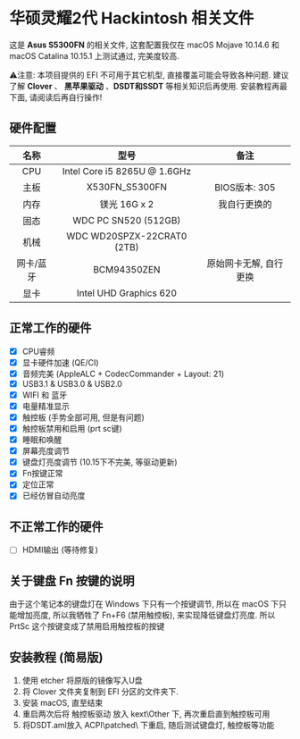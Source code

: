 # 华硕灵耀2代 Hackintosh 相关文件

这是 **Asus S5300FN** 的相关文件, 这套配置我仅在 macOS Mojave 10.14.6 和 macOS Catalina 10.15.1 上测试通过, 完美度较高.

⚠️️️注意: 本项目提供的 EFI 不可用于其它机型, 直接覆盖可能会导致各种问题. 建议了解 **Clover** 、 **黑苹果驱动** 、**DSDT和SSDT** 等相关知识后再使用. 安装教程再最下面, 请阅读后再自行操作! 

## 硬件配置

|名称|型号|备注
:-:|:-:|:-:
|CPU|Intel Core i5 8265U @ 1.6GHz
|主板|X530FN_S5300FN|BIOS版本: 305
|内存|镁光 16G x 2|我自行更换的
|固态|WDC PC SN520 (512GB)
|机械|WDC WD20SPZX-22CRAT0 (2TB)
|网卡/蓝牙|BCM94350ZEN|原始网卡无解, 自行更换
|显卡|Intel UHD Graphics 620

## 正常工作的硬件

- [x] CPU睿频
- [x] 显卡硬件加速 (QE/CI)
- [x] 音频完美 (AppleALC + CodecCommander + Layout: 21)
- [x] USB3.1 & USB3.0 & USB2.0
- [x] WIFI 和 蓝牙
- [x] 电量精准显示
- [x] 触控板 (手势全部可用, 但是有问题)
- [x] 触控板禁用和启用 (prt sc键)
- [x] 睡眠和唤醒
- [x] 屏幕亮度调节
- [x] 键盘灯亮度调节 (10.15下不完美, 等驱动更新)
- [x] Fn按键正常
- [x] 定位正常
- [x] 已经仿冒自动亮度

## 不正常工作的硬件

- [ ] HDMI输出 (等待修复)

## 关于键盘 Fn 按键的说明

由于这个笔记本的键盘灯在 Windows 下只有一个按键调节, 所以在 macOS 下只能增加亮度, 所以我牺牲了 Fn+F6 (禁用触控板), 来实现降低键盘灯亮度. 所以 PrtSc 这个按键变成了禁用启用触控板的按键

## 安装教程 (简易版)

1. 使用 etcher 将原版的镜像写入U盘
2. 将 Clover 文件夹复制到 EFI 分区的文件夹下.
3. 安装 macOS, 直至结束
4. 重启两次后将 触控板驱动 放入 kext\Other 下, 再次重启直到触控板可用
5. 将DSDT.aml放入 ACPI\patched\ 下重启, 随后测试键盘灯, 触控板等功能
